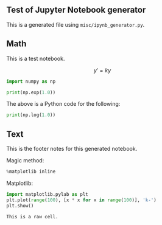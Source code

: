 ## Test of Jupyter Notebook generator

This is a generated file using `misc/ipynb_generator.py`.

## Math

This is a test notebook.

$$y'=ky$$

```python
import numpy as np

print(np.exp(1.0))
```

The above is a Python code for the following:

```python
print(np.log(1.0))
```

## Text

This is the footer notes for this generated notebook.

Magic method:

```python
%matplotlib inline
```

Matplotlib:

```python
import matplotlib.pylab as plt
plt.plot(range(100), [x * x for x in range(100)], 'k-')
plt.show()
```

```
This is a raw cell.
```

